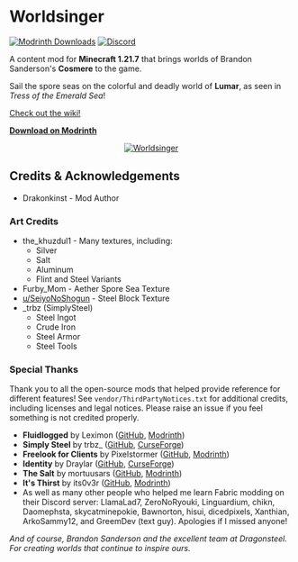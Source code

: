 # Worldsinger

[![Modrinth Downloads](https://img.shields.io/modrinth/dt/worldsinger?style=flat&logo=modrinth&logoColor=%231bd96a&label=Modrinth&color=%231bd96a)](https://modrinth.com/mod/worldsinger)
[![Discord](https://img.shields.io/discord/1393129364865945630?color=blue&logo=discord&label=Discord)](https://discord.gg/qcWVqvQnmc)

A content mod for **Minecraft 1.21.7** that brings worlds of Brandon Sanderson's **Cosmere** to the
game.

Sail the
spore seas on the colorful and deadly world of **Lumar**, as seen in *Tress of the Emerald Sea*!

[Check out the wiki!](https://github.com/Drakonkinst/Worldsinger/wiki)

[**Download on Modrinth**](https://modrinth.com/mod/worldsinger)

<p align="center">
  <a href="https://modrinth.com/mod/worldsinger" target="_blank">
    <img src="https://github.com/user-attachments/assets/c33e0af5-14e1-4475-91f1-71435260c49f" alt="Worldsinger">
  </a>
</p>

## Credits & Acknowledgements

* Drakonkinst - Mod Author

### Art Credits

* the_khuzdul1 - Many textures, including:
    * Silver
    * Salt
    * Aluminum
    * Flint and Steel Variants
* Furby_Mom - Aether Spore Sea Texture
* [u/SeiyoNoShogun](https://www.reddit.com/r/Minecraft/comments/sjnzd9/i_never_really_liked_the_look_of_the_default_iron) -
  Steel Block Texture
* _trbz (SimplySteel)
    * Steel Ingot
    * Crude Iron
    * Steel Armor
    * Steel Tools

### Special Thanks

Thank you to all the open-source mods that helped provide reference for different features!
See `vendor/ThirdPartyNotices.txt` for
additional credits, including licenses and legal notices. Please raise an issue if you feel
something is not credited properly.

* **Fluidlogged** by Leximon
  ([GitHub](https://github.com/Leximon/Fluidlogged/tree/v1-1.20), [Modrinth](https://modrinth.com/mod/fluidlogged))
* **Simply Steel** by trbz_
  ([GitHub](https://github.com/ethanhmaness/Simply-Steel), [CurseForge](https://www.curseforge.com/minecraft/mc-mods/simply-steel-forge))
* **Freelook for Clients** by Pixelstormer
  ([GitHub](https://github.com/Pixelstormer/freelook_for_clients/tree/dev), [Modrinth](https://modrinth.com/mod/freelook-for-clients))
* **Identity** by Draylar
  ([GitHub](https://github.com/Draylar/identity), [CurseForge](https://www.curseforge.com/minecraft/mc-mods/identity))
* **The Salt** by
  mortuusars ([GitHub](https://github.com/mortuusars/Salt), [Modrinth](https://modrinth.com/mod/salt))
* **It's Thirst** by its0v3r
  ([GitHub](https://github.com/its0v3r/Its-Thirst/tree/1.19.3), [Modrinth](https://modrinth.com/mod/its-thirst))
* As well as many other people who helped me learn Fabric modding on their Discord server:
  LlamaLad7, ZeroNoRyouki, Linguardium, chikn, Daomephsta, skycatminepokie, Bawnorton, hisui,
  dicedpixels, Xanthian, ArkoSammy12, and GreemDev (text guy). Apologies if I missed anyone!

*And of course, Brandon Sanderson and the excellent team at Dragonsteel. For creating worlds that
continue to
inspire ours.*

